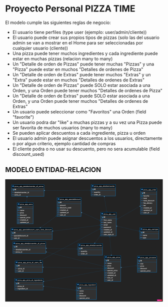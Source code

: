 # Proyecto Personal PIZZA TIME

El modelo cumple las siguientes reglas de negocio:

- El usuario tiene perfiles (type user (ejemplo: user/admin/cliente))
- El usuario puede crear sus propios tipos de pizzas (solo las del usuario admin se van a mostrar en el Home para ser seleccionadas por cualquier usuario (cliente))
- Una pizza puede tener muchos ingredientes y cada ingrediente puede estar en muchas pizzas (relacion many to many)
- Un "Detalle de orden de Pizzas" puede tener muchas "Pizzas" y una "Pizza" puede estar en muchos "Detalles de ordenes de Pizza" 
- Un "Detalle de orden de Extras" puede tener muchos "Extras" y un "Extra" puede estar en muchos "Detalles de ordenes de Extras"
- Un "Detalle de orden de Pizzas" puede SOLO estar asociada a una Orden, y una Orden puede tener muchos "Detalles de ordenes de Pizza"
- Un "Detalle de orden de Extras" puede SOLO estar asociada a una Orden, y una Orden puede tener muchos "Detalles de ordenes de Extras"
- Un usuario puede seleccionar como "Favoritos" una Orden (field "favorite")
- Un usuario podra dar "like" a muchas pizzas y a su vez una Pizza puede ser favorita de muchos usuarios (many to many)
- Se pueden aplicar descuentos a cada ingrediente, pizza u orden
- El usuario admin puede asignar descuentos a los usuarios, directamente o por algun criterio, ejemplo cantidad de compras
- El cliente podra o no usar su descuento, pero no sera acumulable (field discount_used)


## MODELO ENTIDAD-RELACION
![alt Purecloud](imgs/ER-MODELS.png)

